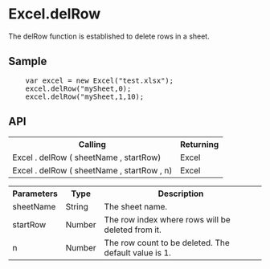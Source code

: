 <H1>Excel.delRow</H1>

The delRow function is established to delete rows in a sheet.

<h2>Sample</h2>
<pre>
	var excel = new Excel("test.xlsx");
	excel.delRow("mySheet,0);
	excel.delRow("mySheet,1,10);
</pre>

<h2>API</h2>

<table>
<tr><th>Calling</th><th>Returning</th></tr>
<tr><td>Excel . delRow ( sheetName , startRow)</td><td>Excel</td></tr>
<tr><td>Excel . delRow ( sheetName , startRow , n)</td><td>Excel</td></tr>
</table>


<table>
<tr><th>Parameters</th><th>Type</th><th>Description</th></tr>
<tr><td>sheetName</td><td>String</td><td>The sheet name.</td></tr>
<tr><td>startRow</td><td>Number</td><td>The row index where rows will be deleted from it.</td></tr>
<tr><td>n</td><td>Number</td><td>The row count to be deleted. The default value is 1.</td></tr>
</table>
